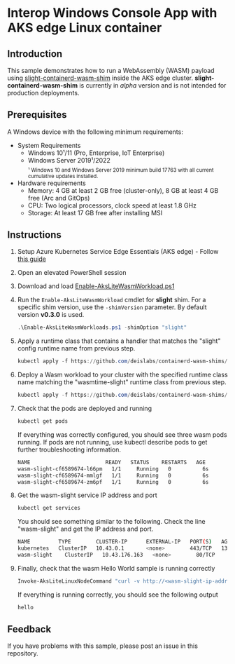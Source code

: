 # Interop Windows Console App with AKS edge Linux container

## Introduction
This sample demonstrates how to run a WebAssembly (WASM) payload using [slight-containerd-wasm-shim](https://github.com/deislabs/containerd-wasm-shims) inside the AKS edge cluster. **slight-containerd-wasm-shim** is currently in _alpha_ version and is not intended for production deployments. 

## Prerequisites
A Windows device with the following minimum requirements:
* System Requirements
   * Windows 10¹/11 (Pro, Enterprise, IoT Enterprise)
   * Windows Server 2019¹/2022  
   <sub>¹ Windows 10 and Windows Server 2019 minimum build 17763 with all current cumulative updates installed.</sub>
* Hardware requirements
  * Memory: 4 GB at least 2 GB free (cluster-only), 8 GB at least 4 GB free (Arc and GitOps)
  * CPU: Two logical processors, clock speed at least 1.8 GHz
  * Storage: At least 17 GB free after installing MSI

## Instructions
1. Setup Azure Kubernetes Service Edge Essentials (AKS edge) - Follow [this guide](/docs/AKS-Lite-Deployment-Guidance.md) 
1. Open an elevated PowerShell session
1. Download and load [Enable-AksLiteWasmWorkload.ps1](./Enable-AksLiteWasmWorkloads.ps1)
1. Run the `Enable-AksLiteWasmWorkload` cmdlet for **slight** shim. For a specific shim version, use the `-shimVersion` parameter. By default version **v0.3.0** is used.
    ```powershell
    .\Enable-AksLiteWasmWorkloads.ps1 -shimOption "slight"
    ```
1. Apply a runtime class that contains a handler that matches the "slight" config runtime name from previous step.
    ```powershell
    kubectl apply -f https://github.com/deislabs/containerd-wasm-shims/releases/download/v0.3.0/slight_runtime.yaml
    ```
1. Deploy a Wasm workload to your cluster with the specified runtime class name matching the "wasmtime-slight" runtime class from previous step.
    ```powershell
    kubectl apply -f https://github.com/deislabs/containerd-wasm-shims/releases/download/v0.3.0/slight_workload.yaml
    ```
1. Check that the pods are deployed and running
    ```powershell
    kubectl get pods
    ```
    If everything was correctly configured, you should see three wasm pods running. If pods are not running, use kubectl describe pods <name-of-pod> to get further troubleshooting information.

    ```bash
    NAME                        READY   STATUS    RESTARTS   AGE
    wasm-slight-cf6589674-l66pm   1/1     Running   0          6s
    wasm-slight-cf6589674-mmlgf   1/1     Running   0          6s
    wasm-slight-cf6589674-zm6pf   1/1     Running   0          6s
    ```
1. Get the wasm-slight service IP address and port
    ```powershell
    kubectl get services
    ```
    You should see something similar to the following. Check the line "wasm-slight" and get the IP address and port.

    ```bash
    NAME         TYPE        CLUSTER-IP      EXTERNAL-IP   PORT(S)   AGE
    kubernetes   ClusterIP   10.43.0.1       <none>        443/TCP   13h
    wasm-slight    ClusterIP   10.43.176.163   <none>        80/TCP    12h
    ```
1. Finally, check that the wasm Hello World sample is running correctly
    ```powershell
    Invoke-AksLiteLinuxNodeCommand "curl -v http://<wasm-slight-ip-address>:<wasm-slight-port>/hello"
    ```
    If everything is running correctly, you should see the following output
    ```bash
    hello
    ```

## Feedback
If you have problems with this sample, please post an issue in this repository.
